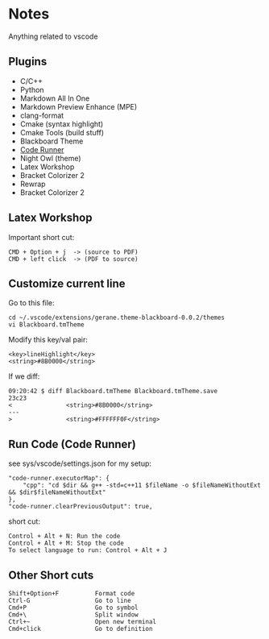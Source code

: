 
# Notes

Anything related to vscode


## Plugins

* C/C++
* Python
* Markdown All In One
* Markdown Preview Enhance (MPE)
* clang-format
* Cmake (syntax highlight)
* Cmake Tools (build stuff)
* Blackboard Theme
* [Code Runner](https://marketplace.visualstudio.com/items?itemName=formulahendry.code-runner)
* Night Owl (theme)
* Latex Workshop
* Bracket Colorizer 2
* Rewrap
* Bracket Colorizer 2


## Latex Workshop

Important short cut:

    CMD + Option + j  -> (source to PDF)
    CMD + left click  -> (PDF to source)

## Customize current line

Go to this file:

    cd ~/.vscode/extensions/gerane.theme-blackboard-0.0.2/themes
    vi Blackboard.tmTheme

Modify this key/val pair:

    <key>lineHighlight</key>
    <string>#8B0000</string>

If we diff:

    09:20:42 $ diff Blackboard.tmTheme Blackboard.tmTheme.save
    23c23
    < 				<string>#8B0000</string>
    ---
    > 				<string>#FFFFFF0F</string>
> 


## Run Code (Code Runner)


see sys/vscode/settings.json for my setup:

    "code-runner.executorMap": {
        "cpp": "cd $dir && g++ -std=c++11 $fileName -o $fileNameWithoutExt && $dir$fileNameWithoutExt"
    },
    "code-runner.clearPreviousOutput": true,


short cut:

    Control + Alt + N: Run the code
    Control + Alt + M: Stop the code
    To select language to run: Control + Alt + J



## Other Short cuts

```
Shift+Option+F          Format code
Ctrl-G                  Go to line
Cmd+P                   Go to symbol
Cmd+\                   Split window
Ctrl+~                  Open new terminal
Cmd+click               Go to definition
```


